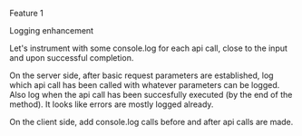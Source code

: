 Feature 1

Logging enhancement

Let's instrument with some console.log for each api call, close to the input and upon successful completion.  

On the server side, after basic request parameters are established, log which api call has been called with whatever parameters can be logged.  Also log when the api call has been succesfully executed (by the end of the method).  It looks like errors are mostly logged already.

On the client side, add console.log calls before and after api calls are made.  
